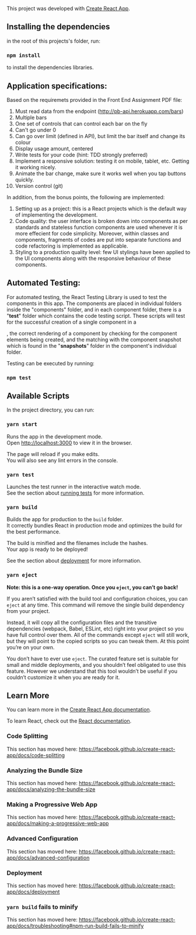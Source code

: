 This project was developed with [Create React App](https://github.com/facebook/create-react-app).

## Installing the dependencies

in the root of this projects's folder, run:

### `npm install`

to install the dependencies libraries.

## Application specifications:

Based on the requiremets provided in the Front End Assignment PDF file:

1. Must read data from the endpoint (http://pb-api.herokuapp.com/bars)
2. Multiple bars
3. One set of controls that can control each bar on the fly
4. Can't go under 0
5. Can go over limit (defined in API), but limit the bar itself and change its colour
6. Display usage amount, centered
7. Write tests for your code (hint: TDD strongly preferred)
8. Implement a responsive solution: testing it on mobile, tablet, etc. Getting it working nicely.
9. Animate the bar change, make sure it works well when you tap buttons quickly.
10. Version control (git)

In addition, from the bonus points, the following are implemented:

1. Setting up as a project: this is a React projects which is the default way of implementing the development.
2. Code quality: the user interface is broken down into components as per standards and stateless function components are used whenever it is more effecient for code simplicity. Moreover, within classes and components, fragments of codes are put into separate functions and code refactoring is implemented as applicable.
3. Styling to a production quality level: few UI stylings have been applied to the UI components along with the responsive behaviour of these components.

## Automated Testing:

For automated testing, the React Testing Library is used to test the components in this app.
The components are placed in individual folders inside the "components" folder, and in each component folder, there is a "**test**" folder which contains the code testing script. These scripts will test for the successful creation of a single component in a <div>, the correct rendering of a component by checking for the component elements being created, and the matching with the component snapshot which is found in the "**snapshots**" folder in the component's individual folder.

Testing can be executed by running:

### `npm test`

## Available Scripts

In the project directory, you can run:

### `yarn start`

Runs the app in the development mode.<br />
Open [http://localhost:3000](http://localhost:3000) to view it in the browser.

The page will reload if you make edits.<br />
You will also see any lint errors in the console.

### `yarn test`

Launches the test runner in the interactive watch mode.<br />
See the section about [running tests](https://facebook.github.io/create-react-app/docs/running-tests) for more information.

### `yarn build`

Builds the app for production to the `build` folder.<br />
It correctly bundles React in production mode and optimizes the build for the best performance.

The build is minified and the filenames include the hashes.<br />
Your app is ready to be deployed!

See the section about [deployment](https://facebook.github.io/create-react-app/docs/deployment) for more information.

### `yarn eject`

**Note: this is a one-way operation. Once you `eject`, you can’t go back!**

If you aren’t satisfied with the build tool and configuration choices, you can `eject` at any time. This command will remove the single build dependency from your project.

Instead, it will copy all the configuration files and the transitive dependencies (webpack, Babel, ESLint, etc) right into your project so you have full control over them. All of the commands except `eject` will still work, but they will point to the copied scripts so you can tweak them. At this point you’re on your own.

You don’t have to ever use `eject`. The curated feature set is suitable for small and middle deployments, and you shouldn’t feel obligated to use this feature. However we understand that this tool wouldn’t be useful if you couldn’t customize it when you are ready for it.

## Learn More

You can learn more in the [Create React App documentation](https://facebook.github.io/create-react-app/docs/getting-started).

To learn React, check out the [React documentation](https://reactjs.org/).

### Code Splitting

This section has moved here: https://facebook.github.io/create-react-app/docs/code-splitting

### Analyzing the Bundle Size

This section has moved here: https://facebook.github.io/create-react-app/docs/analyzing-the-bundle-size

### Making a Progressive Web App

This section has moved here: https://facebook.github.io/create-react-app/docs/making-a-progressive-web-app

### Advanced Configuration

This section has moved here: https://facebook.github.io/create-react-app/docs/advanced-configuration

### Deployment

This section has moved here: https://facebook.github.io/create-react-app/docs/deployment

### `yarn build` fails to minify

This section has moved here: https://facebook.github.io/create-react-app/docs/troubleshooting#npm-run-build-fails-to-minify
